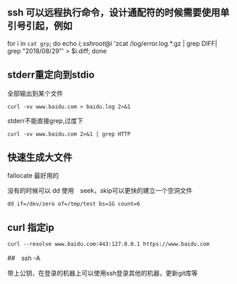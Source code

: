 ## ssh 可以远程执行命令，设计通配符的时候需要使用单引号引起，例如

for i in `cat grp`; do echo $i; ssh root@$i 'zcat /log/error.log.*.gz | grep DIFF| grep  "2018/08/29"' > $i.diff; done

## stderr重定向到stdio

全部输出到某个文件

    curl -vv www.baidu.com > baidu.log 2>&1

stderr不能直接grep,过度下

    curl -vv www.baidu.com 2>&1 | grep HTTP

## 快速生成大文件

fallocate 最好用的

没有的时候可以 dd 使用　seek，skip可以更快的建立一个空洞文件

    dd if=/dev/zero of=/tmp/test bs=1G count=6

## curl 指定ip

    curl --resolve www.baidu.com:443:127.0.0.1 https://www.baidu.com

##　ssh -A 

带上公钥，在登录的机器上可以使用ssh登录其他的机器，更新git库等